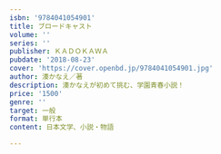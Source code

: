 ```yaml
---
isbn: '9784041054901'
title: ブロードキャスト
volume: ''
series: ''
publisher: ＫＡＤＯＫＡＷＡ
pubdate: '2018-08-23'
cover: 'https://cover.openbd.jp/9784041054901.jpg'
author: 湊かなえ／著
description: 湊かなえが初めて挑む、学園青春小説！
price: '1500'
genre: ''
target: 一般
format: 単行本
content: 日本文学、小説・物語

---
```

